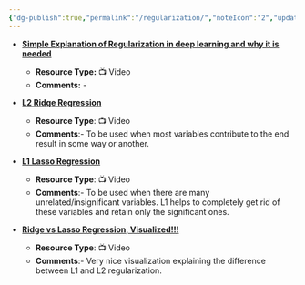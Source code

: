 ```yaml
---
{"dg-publish":true,"permalink":"/regularization/","noteIcon":"2","updated":"2024-05-22T13:58:38.854+05:30"}
---
```



- [**Simple Explanation of Regularization in deep learning and why it is needed**](https://www.youtube.com/watch?v=CgbbvozFgXo)
    - **Resource Type:** 📺 Video
    - **Comments:** -

- [**L2 Ridge Regression**](https://www.youtube.com/watch?v=Q81RR3yKn30)
	- **Resource Type**: 📺 Video
	- **Comments**:- To be used when most variables contribute to the end result in some way or another.
	
-  [**L1 Lasso Regression**](https://www.youtube.com/watch?v=NGf0voTMlcs)
	- **Resource Type**: 📺 Video
	- **Comments**:- To be used when there are many unrelated/insignificant variables. L1 helps to completely get rid of these variables and retain only the significant ones.
	
- [**Ridge vs Lasso Regression, Visualized!!!**](https://www.youtube.com/watch?v=Xm2C_gTAl8c)
	- **Resource Type**: 📺 Video
	- **Comments**:- Very nice visualization explaining the difference between L1 and L2 regularization.